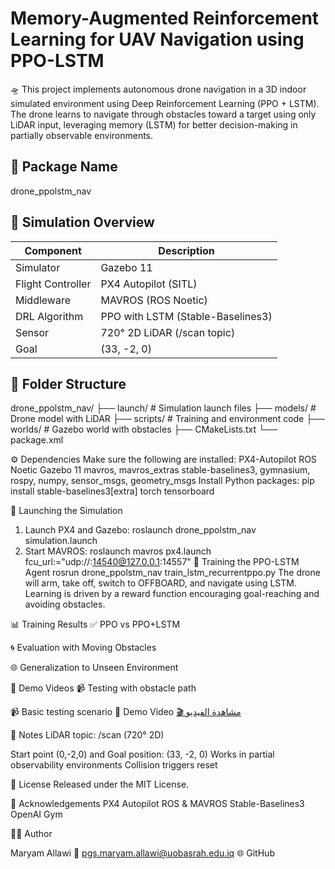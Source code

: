 # Memory-Augmented Reinforcement Learning for UAV Navigation using PPO-LSTM

🛸 This project implements autonomous drone navigation in a 3D indoor simulated environment using Deep Reinforcement Learning (PPO + LSTM). The drone learns to navigate through obstacles toward a target using only LiDAR input, leveraging memory (LSTM) for better decision-making in partially observable environments.


## 📁 Package Name
drone_ppolstm_nav

## 🧭 Simulation Overview

| Component         | Description                        |
|------------------|------------------------------------|
| Simulator         | Gazebo 11                          |
| Flight Controller | PX4 Autopilot (SITL)               |
| Middleware        | MAVROS (ROS Noetic)                |
| DRL Algorithm     | PPO with LSTM (Stable-Baselines3)  |
| Sensor            | 720° 2D LiDAR (/scan topic)      |
| Goal              | (33, -2, 0)                         |


## 🧠 Folder Structure

drone_ppolstm_nav/
├── launch/                       # Simulation launch files
├── models/                       # Drone model with LiDAR
├── scripts/                      # Training and environment code
├── worlds/                       # Gazebo world with obstacles
├── CMakeLists.txt
└── package.xml


⚙️ Dependencies
Make sure the following are installed:
PX4-Autopilot
ROS Noetic
Gazebo 11
mavros, mavros_extras
stable-baselines3, gymnasium, rospy, numpy, sensor_msgs, geometry_msgs
Install Python packages:
pip install stable-baselines3[extra] torch tensorboard

🚀 Launching the Simulation
1. Launch PX4 and Gazebo:
roslaunch drone_ppolstm_nav simulation.launch
2. Start MAVROS:
roslaunch mavros px4.launch fcu_url:="udp://:14540@127.0.0.1:14557"
🧠 Training the PPO-LSTM Agent
rosrun drone_ppolstm_nav train_lstm_recurrentppo.py
The drone will arm, take off, switch to OFFBOARD, and navigate using LSTM.
Learning is driven by a reward function encouraging goal-reaching and avoiding obstacles.



📊 Training Results
✅ PPO vs PPO+LSTM

🌀 Evaluation with Moving Obstacles

🌐 Generalization to Unseen Environment

🎥 Demo Videos
📹 Testing with obstacle path

📹 Basic testing scenario
🎥 Demo Video
[🎬 مشاهدة الفيديو](media/Testing%20wih%20path.MOV)


📌 Notes
LiDAR topic: /scan (720° 2D)

Start point (0,-2,0)  and Goal position: (33, -2, 0)
Works in partial observability environments
Collision triggers reset

📃 License
Released under the MIT License.

🙌 Acknowledgements
PX4 Autopilot
ROS & MAVROS
Stable-Baselines3
OpenAI Gym

👩‍💻 Author

Maryam Allawi
📧 pgs.maryam.allawi@uobasrah.edu.iq
🌐 GitHub


